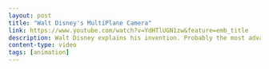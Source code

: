 ```yaml
---
layout: post
title: "Walt Disney's MultiPlane Camera"
link: https://www.youtube.com/watch?v=YdHTlUGN1zw&feature=emb_title
description: Walt Disney explains his invention. Probably the most advanced tool ever made in the field of animation. (At least until the computer was made.)
content-type: video
tags: [animation]
---
```

